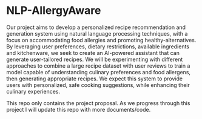 # NLP-AllergyAware

Our project aims to develop a personalized
recipe recommendation and generation system
using natural language processing techniques,
with a focus on accommodating food allergies
and promoting healthy-alternatives. By leveraging user preferences, dietary restrictions, available ingredients and kitchenware, we seek to
create an AI-powered assistant that can generate user-tailored recipes. We will be experimenting with different approaches to combine
a large recipe dataset with user reviews to train
a model capable of understanding culinary preferences and food allergens, then generating appropriate recipes. We expect this system to
provide users with personalized, safe cooking
suggestions, while enhancing their culinary experiences.


This repo only contains the project proposal. As we progress through this project I will update this repo with more documents/code. 
